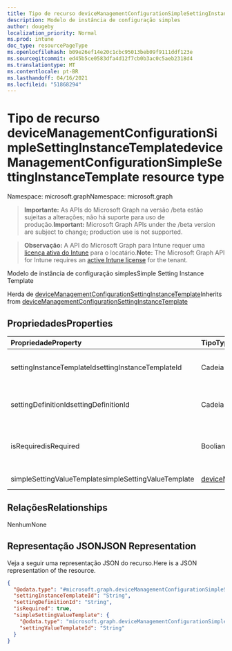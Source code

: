 ```yaml
---
title: Tipo de recurso deviceManagementConfigurationSimpleSettingInstanceTemplate
description: Modelo de instância de configuração simples
author: dougeby
localization_priority: Normal
ms.prod: intune
doc_type: resourcePageType
ms.openlocfilehash: b09e26ef14e20c1cbc95013beb09f9111ddf123e
ms.sourcegitcommit: ed45b5ce0583dfa4d12f7cb0b3ac0c5aeb2318d4
ms.translationtype: MT
ms.contentlocale: pt-BR
ms.lasthandoff: 04/16/2021
ms.locfileid: "51868294"
---
```

# <a name="devicemanagementconfigurationsimplesettinginstancetemplate-resource-type"></a><span data-ttu-id="87864-103">Tipo de recurso deviceManagementConfigurationSimpleSettingInstanceTemplate</span><span class="sxs-lookup"><span data-stu-id="87864-103">deviceManagementConfigurationSimpleSettingInstanceTemplate resource type</span></span>

<span data-ttu-id="87864-104">Namespace: microsoft.graph</span><span class="sxs-lookup"><span data-stu-id="87864-104">Namespace: microsoft.graph</span></span>

> <span data-ttu-id="87864-105">**Importante:** As APIs do Microsoft Graph na versão /beta estão sujeitas a alterações; não há suporte para uso de produção.</span><span class="sxs-lookup"><span data-stu-id="87864-105">**Important:** Microsoft Graph APIs under the /beta version are subject to change; production use is not supported.</span></span>

> <span data-ttu-id="87864-106">**Observação:** A API do Microsoft Graph para Intune requer uma [licença ativa do Intune](https://go.microsoft.com/fwlink/?linkid=839381) para o locatário.</span><span class="sxs-lookup"><span data-stu-id="87864-106">**Note:** The Microsoft Graph API for Intune requires an [active Intune license](https://go.microsoft.com/fwlink/?linkid=839381) for the tenant.</span></span>

<span data-ttu-id="87864-107">Modelo de instância de configuração simples</span><span class="sxs-lookup"><span data-stu-id="87864-107">Simple Setting Instance Template</span></span>


<span data-ttu-id="87864-108">Herda de [deviceManagementConfigurationSettingInstanceTemplate](../resources/intune-deviceconfigv2-devicemanagementconfigurationsettinginstancetemplate.md)</span><span class="sxs-lookup"><span data-stu-id="87864-108">Inherits from [deviceManagementConfigurationSettingInstanceTemplate](../resources/intune-deviceconfigv2-devicemanagementconfigurationsettinginstancetemplate.md)</span></span>

## <a name="properties"></a><span data-ttu-id="87864-109">Propriedades</span><span class="sxs-lookup"><span data-stu-id="87864-109">Properties</span></span>
|<span data-ttu-id="87864-110">Propriedade</span><span class="sxs-lookup"><span data-stu-id="87864-110">Property</span></span>|<span data-ttu-id="87864-111">Tipo</span><span class="sxs-lookup"><span data-stu-id="87864-111">Type</span></span>|<span data-ttu-id="87864-112">Descrição</span><span class="sxs-lookup"><span data-stu-id="87864-112">Description</span></span>|
|:---|:---|:---|
|<span data-ttu-id="87864-113">settingInstanceTemplateId</span><span class="sxs-lookup"><span data-stu-id="87864-113">settingInstanceTemplateId</span></span>|<span data-ttu-id="87864-114">Cadeia de Caracteres</span><span class="sxs-lookup"><span data-stu-id="87864-114">String</span></span>|<span data-ttu-id="87864-115">Id do modelo de instância de configuração Herdada [de deviceManagementConfigurationSettingInstanceTemplate](../resources/intune-deviceconfigv2-devicemanagementconfigurationsettinginstancetemplate.md)</span><span class="sxs-lookup"><span data-stu-id="87864-115">Setting Instance Template Id Inherited from [deviceManagementConfigurationSettingInstanceTemplate](../resources/intune-deviceconfigv2-devicemanagementconfigurationsettinginstancetemplate.md)</span></span>|
|<span data-ttu-id="87864-116">settingDefinitionId</span><span class="sxs-lookup"><span data-stu-id="87864-116">settingDefinitionId</span></span>|<span data-ttu-id="87864-117">Cadeia de Caracteres</span><span class="sxs-lookup"><span data-stu-id="87864-117">String</span></span>|<span data-ttu-id="87864-118">Definição Id De definição Herdada [de deviceManagementConfigurationSettingInstanceTemplate](../resources/intune-deviceconfigv2-devicemanagementconfigurationsettinginstancetemplate.md)</span><span class="sxs-lookup"><span data-stu-id="87864-118">Setting Definition Id Inherited from [deviceManagementConfigurationSettingInstanceTemplate](../resources/intune-deviceconfigv2-devicemanagementconfigurationsettinginstancetemplate.md)</span></span>|
|<span data-ttu-id="87864-119">isRequired</span><span class="sxs-lookup"><span data-stu-id="87864-119">isRequired</span></span>|<span data-ttu-id="87864-120">Booliano</span><span class="sxs-lookup"><span data-stu-id="87864-120">Boolean</span></span>|<span data-ttu-id="87864-121">Indica se uma política deve especificar essa configuração.</span><span class="sxs-lookup"><span data-stu-id="87864-121">Indicates if a policy must specify this setting.</span></span> <span data-ttu-id="87864-122">Herdado [de deviceManagementConfigurationSettingInstanceTemplate](../resources/intune-deviceconfigv2-devicemanagementconfigurationsettinginstancetemplate.md)</span><span class="sxs-lookup"><span data-stu-id="87864-122">Inherited from [deviceManagementConfigurationSettingInstanceTemplate](../resources/intune-deviceconfigv2-devicemanagementconfigurationsettinginstancetemplate.md)</span></span>|
|<span data-ttu-id="87864-123">simpleSettingValueTemplate</span><span class="sxs-lookup"><span data-stu-id="87864-123">simpleSettingValueTemplate</span></span>|[<span data-ttu-id="87864-124">deviceManagementConfigurationSimpleSettingValueTemplate</span><span class="sxs-lookup"><span data-stu-id="87864-124">deviceManagementConfigurationSimpleSettingValueTemplate</span></span>](../resources/intune-deviceconfigv2-devicemanagementconfigurationsimplesettingvaluetemplate.md)|<span data-ttu-id="87864-125">Modelo de valor de configuração simples</span><span class="sxs-lookup"><span data-stu-id="87864-125">Simple Setting Value Template</span></span>|

## <a name="relationships"></a><span data-ttu-id="87864-126">Relações</span><span class="sxs-lookup"><span data-stu-id="87864-126">Relationships</span></span>
<span data-ttu-id="87864-127">Nenhum</span><span class="sxs-lookup"><span data-stu-id="87864-127">None</span></span>

## <a name="json-representation"></a><span data-ttu-id="87864-128">Representação JSON</span><span class="sxs-lookup"><span data-stu-id="87864-128">JSON Representation</span></span>
<span data-ttu-id="87864-129">Veja a seguir uma representação JSON do recurso.</span><span class="sxs-lookup"><span data-stu-id="87864-129">Here is a JSON representation of the resource.</span></span>
<!-- {
  "blockType": "resource",
  "@odata.type": "microsoft.graph.deviceManagementConfigurationSimpleSettingInstanceTemplate"
}
-->
``` json
{
  "@odata.type": "#microsoft.graph.deviceManagementConfigurationSimpleSettingInstanceTemplate",
  "settingInstanceTemplateId": "String",
  "settingDefinitionId": "String",
  "isRequired": true,
  "simpleSettingValueTemplate": {
    "@odata.type": "microsoft.graph.deviceManagementConfigurationSimpleSettingValueTemplate",
    "settingValueTemplateId": "String"
  }
}
```





